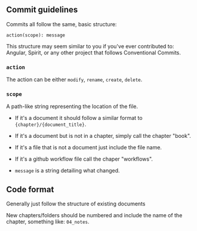 ## Commit guidelines

Commits all follow the same, basic structure:

```
action(scope): message
```

This structure may seem similar to you if you've ever contributed to: Angular, Spirit, or any other project that follows Conventional Commits.

### `action`

The action can be either `modify`, `rename`, `create`, `delete`.

### `scope`
A path-like string representing the location of the file.

* If it's a document it should follow a similar format to `{chapter}/{document_title}`.
* If it's a document but is not in a chapter, simply call the chapter "book".
* If it's a file that is not a document just include the file name. 
* If it's a github workflow file call the chaper "workflows".

* `message` is a string detailing what changed. 

## Code format

Generally just follow the structure of existing documents

New chapters/folders should be numbered and include the name of the chapter, something like: `04_notes`.
